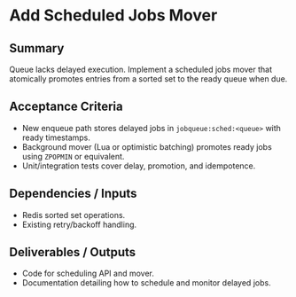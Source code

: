# Add Scheduled Jobs Mover

## Summary
Queue lacks delayed execution. Implement a scheduled jobs mover that atomically promotes entries from a sorted set to the ready queue when due.

## Acceptance Criteria
- New enqueue path stores delayed jobs in `jobqueue:sched:<queue>` with ready timestamps.
- Background mover (Lua or optimistic batching) promotes ready jobs using `ZPOPMIN` or equivalent.
- Unit/integration tests cover delay, promotion, and idempotence.

## Dependencies / Inputs
- Redis sorted set operations.
- Existing retry/backoff handling.

## Deliverables / Outputs
- Code for scheduling API and mover.
- Documentation detailing how to schedule and monitor delayed jobs.
